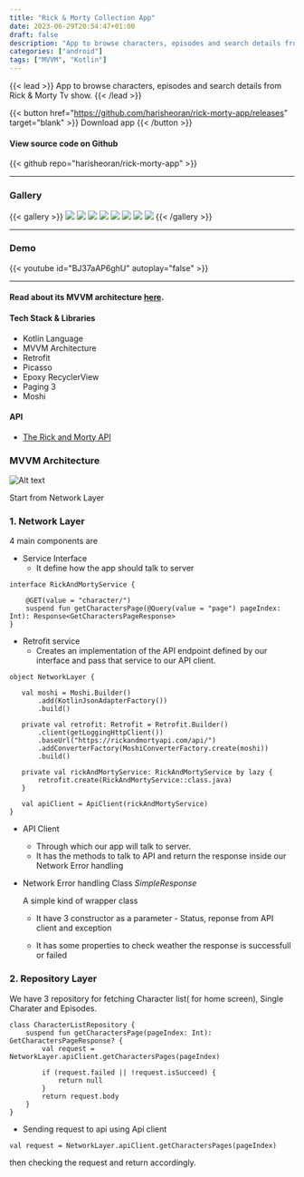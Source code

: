 ```yaml
---
title: "Rick & Morty Collection App"
date: 2023-06-29T20:54:47+01:00
draft: false
description: "App to browse characters, episodes and search details from Rick & Morty Tv show."
categories: ["android"]
tags: ["MVVM", "Kotlin"]
---
```


{{< lead >}}
App to browse characters, episodes and search details from Rick & Morty Tv show.
{{< /lead >}}


{{< button href="https://github.com/harisheoran/rick-morty-app/releases" target="blank" >}}
Download app
{{< /button >}}

#### View source code on Github
{{< github repo="harisheoran/rick-morty-app" >}}

---
### Gallery
{{< gallery >}}
  <img src="gallery/01.png" class="grid-w50 md:grid-w33 xl:grid-w25" />
  <img src="gallery/02.png" class="grid-w50 md:grid-w33 xl:grid-w25" />
  <img src="gallery/03.png" class="grid-w50 md:grid-w33 xl:grid-w25" />
  <img src="gallery/04.png" class="grid-w50 md:grid-w33 xl:grid-w25" />
  <img src="gallery/05.png" class="grid-w50 md:grid-w33 xl:grid-w25" />
  <img src="gallery/06.png" class="grid-w50 md:grid-w33 xl:grid-w25" />
  <img src="gallery/07.png" class="grid-w50 md:grid-w33 xl:grid-w25" />
  <img src="gallery/08.png" class="grid-w50 md:grid-w33 xl:grid-w25" />
{{< /gallery >}}

---

### Demo
{{< youtube id="BJ37aAP6ghU" autoplay="false" >}}

---

#### Read about its MVVM architecture [here](https://sparrowbit.hashnode.dev/basic-mvvm-android-app).

#### Tech Stack & Libraries
- Kotlin Language
- MVVM Architecture
- Retrofit
- Picasso
- Epoxy RecyclerView
- Paging 3
- Moshi

#### API
- [The Rick and Morty API](https://rickandmortyapi.com/)

### MVVM Architecture
![Alt text](arch.jpg "Image caption")

Start from Network Layer

### 1. **Network Layer**

4 main components are

- Service Interface
    - It define how the app should talk to server
```
interface RickAndMortyService {

    @GET(value = "character/")
    suspend fun getCharactersPage(@Query(value = "page") pageIndex: Int): Response<GetCharactersPageResponse>
}
```

- Retrofit service
    -  Creates an implementation of the API endpoint defined by our interface and pass that service to our API client.

 ```
 object NetworkLayer {

    val moshi = Moshi.Builder()
        .add(KotlinJsonAdapterFactory())
        .build()

    private val retrofit: Retrofit = Retrofit.Builder()
        .client(getLoggingHttpClient())
        .baseUrl("https://rickandmortyapi.com/api/")
        .addConverterFactory(MoshiConverterFactory.create(moshi))
        .build()

    private val rickAndMortyService: RickAndMortyService by lazy {
        retrofit.create(RickAndMortyService::class.java)
    }

    val apiClient = ApiClient(rickAndMortyService)
}
```

- API Client
    - Through which our app will talk to server.
    - It has the methods to talk to API and return the response inside our Network Error handling

- Network Error handling Class *SimpleResponse*

    A simple kind of wrapper class

    - It have 3 constructor as a parameter - Status, reponse from API client and exception

    - It has some properties to check weather the response is successfull or failed


### 2. **Repository Layer**

We have 3 repository for fetching Character list( for home screen), Single Charater and Episodes.

```
class CharacterListRepository {
    suspend fun getCharactersPage(pageIndex: Int): GetCharactersPageResponse? {
        val request = NetworkLayer.apiClient.getCharactersPages(pageIndex)

        if (request.failed || !request.isSucceed) {
            return null
        }
        return request.body
    }
}
```

- Sending request to api using Api client

```
val request = NetworkLayer.apiClient.getCharactersPages(pageIndex)
```
then checking the request and return accordingly.
